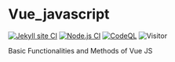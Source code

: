 # Vue_javascript
[![Jekyll site CI](https://github.com/Masrik-Dahir/Vue_javascript/actions/workflows/jekyll.yml/badge.svg)](https://github.com/Masrik-Dahir/Vue_javascript/actions/workflows/jekyll.yml)
[![Node.js CI](https://github.com/Masrik-Dahir/Vue_javascript/actions/workflows/node.js.yml/badge.svg)](https://github.com/Masrik-Dahir/Vue_javascript/actions/workflows/node.js.yml)
[![CodeQL](https://github.com/Masrik-Dahir/Vue_javascript/actions/workflows/codeql-analysis.yml/badge.svg)](https://github.com/Masrik-Dahir/Vue_javascript/actions/workflows/codeql-analysis.yml)
![Visitor](https://visitor-badge.laobi.icu/badge?page_id=Masrik-Dahir.repoName)

Basic Functionalities and Methods of Vue JS
